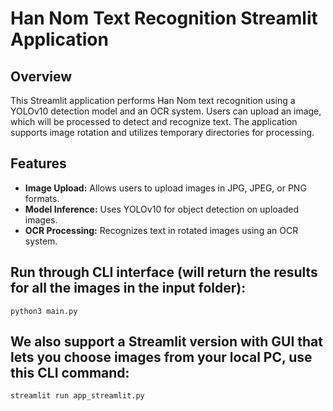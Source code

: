 # Han Nom Text Recognition Streamlit Application

## Overview
This Streamlit application performs Han Nom text recognition using a YOLOv10 detection model and an OCR system. Users can upload an image, which will be processed to detect and recognize text. The application supports image rotation and utilizes temporary directories for processing.

## Features
- **Image Upload:** Allows users to upload images in JPG, JPEG, or PNG formats.
- **Model Inference:** Uses YOLOv10 for object detection on uploaded images.
- **OCR Processing:** Recognizes text in rotated images using an OCR system.

## Run through CLI interface (will return the results for all the images in the input folder):
`python3 main.py`

## We also support a Streamlit version with GUI that lets you choose images from your local PC, use this CLI command:
`streamlit run app_streamlit.py`



